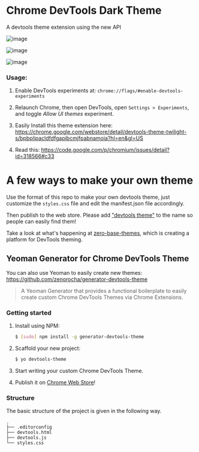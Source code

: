 Chrome DevTools Dark Theme
===============================

A devtools theme extension using the new API


![image](https://lh6.googleusercontent.com/ENCXIt7f8SX7dK3LIthxLnR7o0sJiY1HL74-71x3x_hXwcOgJGJ4qYbdn7_rlkcfahDWYOjnZWY=s1280-h800-e365-rw)



![image](https://lh6.googleusercontent.com/P_7waIIyzje5p5crwwg3PC7QD270Fn30BmTMgthfQzKk0U82EuDlsqzAEBIy0KQx8xjuyb-J3A=s1280-h800-e365-rw)



![image](https://lh6.googleusercontent.com/KHWJDt7WJ7sjZTverY04c_Sx9mLqoesHMNwHdwHbcJBnrTFPFJBpmtOiUieSdY5BugqiRA9mGQ=s1280-h800-e365-rw)


### Usage:

1. Enable DevTools experiments at: `chrome://flags/#enable-devtools-experiments`

2. Relaunch Chrome, then open DevTools, open `Settings > Experiments`, and toggle *Allow UI themes* experiment.

3. Easily Install this theme extension here: https://chrome.google.com/webstore/detail/devtools-theme-twilight-s/bpbplipacldfdfgapibcmjfpabnamoia?hl=en&gl=US

4. Read this:  https://code.google.com/p/chromium/issues/detail?id=318566#c33




# A few ways to make your own theme

Use the format of this repo to make your own devtools theme, just customize the `styles.css` file and edit the manifest.json file accordingly.

Then publish to the web store. Please add ["devtools theme"](https://chrome.google.com/webstore/search-extensions/devtools%20theme) to the name so people can easily find them!

Take a look at what's happening at [zero-base-themes](https://github.com/mauricecruz/zero-base-themes), which is creating a platform for DevTools theming.


## Yeoman Generator for Chrome DevTools Theme

You can also use Yeoman to easily create new themes: https://github.com/zenorocha/generator-devtools-theme

> A Yeoman Generator that provides a functional boilerplate to easily create
> custom Chrome DevTools Themes via Chrome Extensions.


### Getting started

1. Install using NPM:

    ```sh
    $ [sudo] npm install -g generator-devtools-theme
    ```

2. Scaffold your new project:

    ```sh
    $ yo devtools-theme
    ```

3. Start writing your custom Chrome DevTools Theme.

4. Publish it on [Chrome Web Store](https://chrome.google.com/webstore/)!

### Structure

The basic structure of the project is given in the following way.

```
.
├── .editorconfig
├── devtools.html
├── devtools.js
└── styles.css
```

